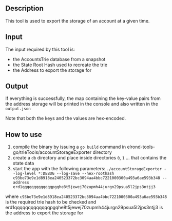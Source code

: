 ## Description

This tool is used to export the storage of an account at a given time. 

## Input

The input required by this tool is:
- the AccountsTrie database from a snapshot
- the State Root Hash used to recreate the trie
- the Address to export the storage for


## Output

If everything is successfully, the map containing the key-value pairs from the address storage will be printed in the console and also written in the `output.json`

Note that both the keys and the values are hex-encoded.

## How to use

1. compile the binary by issuing a `go build` command in elrond-tools-go/trieTools/accountStorageExporter directory
2. create a `db` directory and place inside directories `0`, `1` ... that contains the state data
3. start the app with the following parameters: 
   `./accountStorageExporter --log-level *:DEBUG --log-save --hex-roothash c93be73e9e1d8918ea240523372bc3094aa4bbc7221000300a493a6ae593b348 --address erd1qqqqqqqqqqqqqpgqhe8t5jewej70zupmh44jurgn29psua5l2jps3ntjj3` 
   
where `c93be73e9e1d8918ea240523372bc3094aa4bbc7221000300a493a6ae593b348` is the required trie hash to be checked and erd1qqqqqqqqqqqqqpgqhe8t5jewej70zupmh44jurgn29psua5l2jps3ntjj3 is the address to export the storage for
